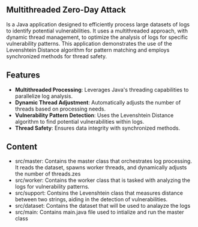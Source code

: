 ## Multithreaded Zero-Day Attack

Is a Java application designed to efficiently process large datasets of logs to identify potential vulnerabilities. It uses a multithreaded approach, with dynamic thread management, to optimize the analysis of logs for specific vulnerability patterns. This application demonstrates the use of the Levenshtein Distance algorithm for pattern matching and employs synchronized methods for thread safety.

## Features

- **Multithreaded Processing**: Leverages Java's threading capabilities to parallelize log analysis.
- **Dynamic Thread Adjustment**: Automatically adjusts the number of threads based on processing needs.
- **Vulnerability Pattern Detection**: Uses the Levenshtein Distance algorithm to find potential vulnerabilities within logs.
- **Thread Safety**: Ensures data integrity with synchronized methods.

## Content
- src/master: Contains the master class that orchestrates log processing. It reads the dataset, spawns worker threads, and dynamically adjusts the number of threads.zes 
- src/worker: Contains the worker class that is tasked with analyzing the logs for vulnerability patterns.
- src/support: Contsins the Levenshtein class that measures distance between two strings, aiding in the detection of vulnerabilities.
- src/dataset: Contains the dataset that will be used to analayze the logs
- src/main: Contains main.java file used to intialize and run the master class

